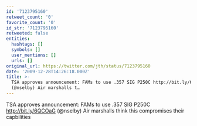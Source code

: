 ```yaml
---
id: '7123795160'
retweet_count: '0'
favorite_count: '0'
id_str: '7123795160'
retweeted: false
entities:
  hashtags: []
  symbols: []
  user_mentions: []
  urls: []
original_url: https://twitter.com/jth/status/7123795160
date: '2009-12-28T14:26:18.000Z'
title: >-
  TSA approves announcement: FAMs to use .357 SIG P250C http://bit.ly/6QCOaG
  (@nselby) Air marshalls t…
---
```


TSA approves announcement: FAMs to use .357 SIG P250C http://bit.ly/6QCOaG (@nselby) Air marshalls think this compromises their capbilities